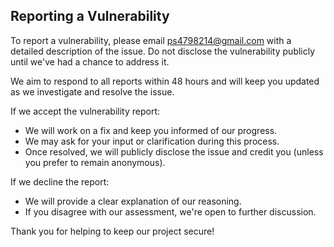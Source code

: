 ## Reporting a Vulnerability

To report a vulnerability, please email ps4798214@gmail.com with a detailed description of the issue. Do not disclose the vulnerability publicly until we've had a chance to address it.

We aim to respond to all reports within 48 hours and will keep you updated as we investigate and resolve the issue. 

If we accept the vulnerability report:
- We will work on a fix and keep you informed of our progress.
- We may ask for your input or clarification during this process.
- Once resolved, we will publicly disclose the issue and credit you (unless you prefer to remain anonymous).

If we decline the report:
- We will provide a clear explanation of our reasoning.
- If you disagree with our assessment, we're open to further discussion.

Thank you for helping to keep our project secure!
